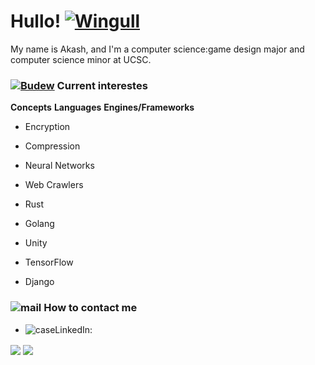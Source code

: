 # Hullo! [![Wingull](https://img.pokemondb.net/sprites/black-white/anim/normal/wingull.gif)](https://pokemondb.net/sprites/wingull)

My name is Akash, and I'm a computer science:game design major and computer science minor at UCSC.

### [![Budew](https://img.pokemondb.net/sprites/black-white/anim/normal/budew.gif)](https://pokemondb.net/pokedex/budew) Current interestes
**Concepts**           **Languages**           **Engines/Frameworks**
- Encryption
- Compression
- Neural Networks
- Web Crawlers

- Rust 
- Golang 

- Unity
- TensorFlow
- Django

### ![mail](https://github.com/msikma/pokesprite/blob/master/items/mail/reply-mail.png) How to contact me
- ![case](https://github.com/msikma/pokesprite/blob/master/items/key-item/travel-trunk--silver.png)LinkedIn: 
<img align = "center" src = "https://github-readme-stats.vercel.app/api?username=RedInJapanese&show_icons=true&theme=react&layout=compact" />

<img align = "center" src = "https://github-readme-stats.vercel.app/api/top-langs/?username=RedInJapanese&exclude_repo=ASDF&hide=javascript,ruby,html,css,makefile&layout=compact&theme=react"/>
